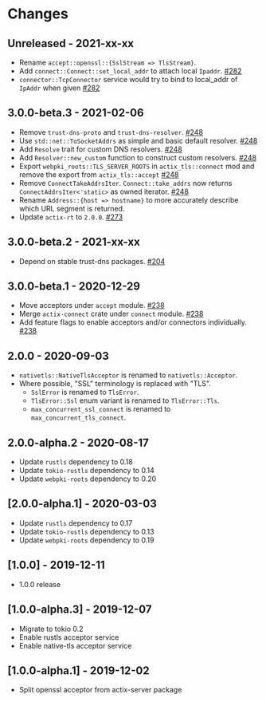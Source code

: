 # Changes

## Unreleased - 2021-xx-xx
* Rename `accept::openssl::{SslStream => TlsStream}`.
* Add `connect::Connect::set_local_addr` to attach local `Ipaddr`. [#282]
* `connector::TcpConnector` service would try to bind to local_addr of `IpAddr` when given [#282]

[#282]: https://github.com/actix/actix-net/pull/282


## 3.0.0-beta.3 - 2021-02-06
* Remove `trust-dns-proto` and `trust-dns-resolver`. [#248]
* Use `std::net::ToSocketAddrs` as simple and basic default resolver. [#248]
* Add `Resolve` trait for custom DNS resolvers. [#248]
* Add `Resolver::new_custom` function to construct custom resolvers. [#248]
* Export `webpki_roots::TLS_SERVER_ROOTS` in `actix_tls::connect` mod and remove
  the export from `actix_tls::accept` [#248]
* Remove `ConnectTakeAddrsIter`. `Connect::take_addrs` now returns `ConnectAddrsIter<'static>`
  as owned iterator. [#248]
* Rename `Address::{host => hostname}` to more accurately describe which URL segment is returned.
* Update `actix-rt` to `2.0.0`. [#273]

[#248]: https://github.com/actix/actix-net/pull/248
[#273]: https://github.com/actix/actix-net/pull/273


## 3.0.0-beta.2 - 2021-xx-xx
* Depend on stable trust-dns packages. [#204]

[#204]: https://github.com/actix/actix-net/pull/204


## 3.0.0-beta.1 - 2020-12-29
* Move acceptors under `accept` module. [#238]
* Merge `actix-connect` crate under `connect` module. [#238]
* Add feature flags to enable acceptors and/or connectors individually. [#238]

[#238]: https://github.com/actix/actix-net/pull/238


## 2.0.0 - 2020-09-03
* `nativetls::NativeTlsAcceptor` is renamed to `nativetls::Acceptor`.
* Where possible, "SSL" terminology is replaced with "TLS".
    * `SslError` is renamed to `TlsError`.
    * `TlsError::Ssl` enum variant is renamed to `TlsError::Tls`.
    * `max_concurrent_ssl_connect` is renamed to `max_concurrent_tls_connect`.


## 2.0.0-alpha.2 - 2020-08-17
* Update `rustls` dependency to 0.18
* Update `tokio-rustls` dependency to 0.14
* Update `webpki-roots` dependency to 0.20


## [2.0.0-alpha.1] - 2020-03-03
* Update `rustls` dependency to 0.17
* Update `tokio-rustls` dependency to 0.13
* Update `webpki-roots` dependency to 0.19


## [1.0.0] - 2019-12-11
* 1.0.0 release


## [1.0.0-alpha.3] - 2019-12-07
* Migrate to tokio 0.2
* Enable rustls acceptor service
* Enable native-tls acceptor service


## [1.0.0-alpha.1] - 2019-12-02
* Split openssl acceptor from actix-server package
